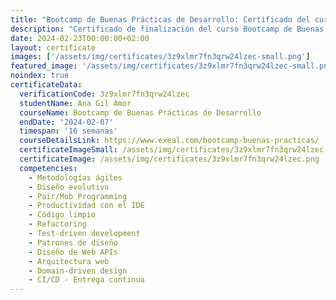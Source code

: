 ```yaml
---
title: "Bootcamp de Buenas Prácticas de Desarrollo: Certificado del curso"
description: "Certificado de finalización del curso Bootcamp de Buenas Prácticas de Desarrollo para Ana Gil Amor."
date: 2024-02-23T00:00:00+02:00
layout: certificate
images: ['/assets/img/certificates/3z9xlmr7fn3qrw24lzec-small.png']
featured_image: '/assets/img/certificates/3z9xlmr7fn3qrw24lzec-small.png'
noindex: true
certificateData:
  verificationCode: 3z9xlmr7fn3qrw24lzec 
  studentName: Ana Gil Amor
  courseName: Bootcamp de Buenas Prácticas de Desarrollo
  endDate: '2024-02-07'
  timespan: '16 semanas'
  courseDetailsLink: https://www.exeal.com/bootcamp-buenas-practicas/
  certificateImageSmall: /assets/img/certificates/3z9xlmr7fn3qrw24lzec-small.png
  certificateImage: /assets/img/certificates/3z9xlmr7fn3qrw24lzec.png
  competencies:
    - Metodologías ágiles
    - Diseño evolutivo
    - Pair/Mob Programming
    - Productividad con el IDE
    - Código limpio
    - Refactoring
    - Test-driven development
    - Patrones de diseño
    - Diseño de Web APIs
    - Arquitectura web
    - Domain-driven design
    - CI/CD - Entrega continua
---
```

